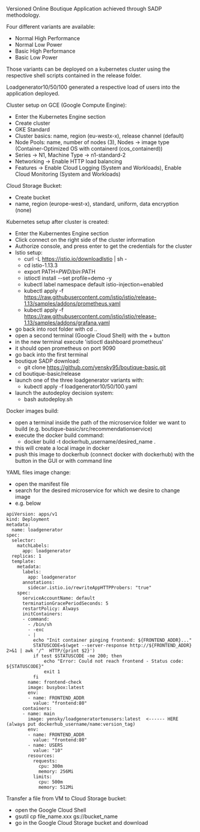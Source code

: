 Versioned Online Boutique Application achieved through SADP methodology. 

Four different variants are available:
- Normal High Performance
- Normal Low Power
- Basic High Performance 
- Basic Low Power

Those variants can be deployed on a kubernetes cluster using the respective shell scripts contained in the release folder. 

Loadgenerator10/50/100 generated a respective load of users into the application deployed. 

Cluster setup on GCE (Google Compute Engine):

- Enter the Kubernetes Engine section 
- Create cluster 
- GKE Standard
- Cluster basics: name, region (eu-westx-x), release channel (default)
- Node Pools: name, number of nodes (3), Nodes -> image type (Container-Optimized OS with containerd (cos_containerd))
- Series -> N1, Machine Type -> n1-standard-2
- Networking -> Enable HTTP load balancing
- Features -> Enable Cloud Logging (System and Workloads), Enable Cloud Monitoring (System and Workloads)

Cloud Storage Bucket:

- Create bucket
- name, region (europe-west-x), standard, uniform, data encryption (none)

Kubernetes setup after cluster is created:

- Enter the Kubernentes Engine section
- Click connect on the right side of the cluster information 
- Authorize console, and press enter to get the credentials for the cluster
- Istio setup:
  - curl -L https://istio.io/downloadIstio | sh -
  - cd istio-1.13.3
  - export PATH=$PWD/bin:$PATH
  - istioctl install --set profile=demo -y
  - kubectl label namespace default istio-injection=enabled
  - kubectl apply -f https://raw.githubusercontent.com/istio/istio/release-1.13/samples/addons/prometheus.yaml
  - kubectl apply -f https://raw.githubusercontent.com/istio/istio/release-1.13/samples/addons/grafana.yaml
- go back into root folder with cd ..
- open a second terminal (Google Cloud Shell) with the + button
- in the new terminal execute 'istioctl dashboard prometheus'
- it should open prometheus on port 9090
- go back into the first terminal
- boutique SADP download:
  - git clone https://github.com/yensky95/boutique-basic.git
- cd boutique-basic/release
- launch one of the three loadgenerator variants with:
  - kubectl apply -f loadgenerator10/50/100.yaml<br>
- launch the autodeploy decision system:
  - bash autodeploy.sh

Docker images build:

- open a terminal inside the path of the microservice folder we want to build (e.g. boutique-basic/src/recommendationservice)
- execute the docker build command:
  -  docker build -t dockerhub_username/desired_name .
- this will create a local image in docker
- push this image to dockerhub (connect docker with dockerhub) with the button in the GUI or with command line 

YAML files image change:

- open the manifest file 
- search for the desired microservice for which we desire to change image
- e.g. below<br>
```
apiVersion: apps/v1
kind: Deployment
metadata:
  name: loadgenerator
spec:
  selector:
    matchLabels:
      app: loadgenerator
  replicas: 1
  template:
    metadata:
      labels:
        app: loadgenerator
      annotations:
        sidecar.istio.io/rewriteAppHTTPProbers: "true"
    spec:
      serviceAccountName: default
      terminationGracePeriodSeconds: 5
      restartPolicy: Always
      initContainers:
      - command:
        - /bin/sh
        - -exc
        - |
          echo "Init container pinging frontend: ${FRONTEND_ADDR}..."
          STATUSCODE=$(wget --server-response http://${FRONTEND_ADDR} 2>&1 | awk '/^  HTTP/{print $2}')
          if test $STATUSCODE -ne 200; then
              echo "Error: Could not reach frontend - Status code: ${STATUSCODE}"
              exit 1
          fi
        name: frontend-check
        image: busybox:latest
        env:
        - name: FRONTEND_ADDR
          value: "frontend:80"
      containers:
      - name: main
        image: yensky/loadgeneratortenusers:latest  <------ HERE (always put dockerhub_username/name:version_tag)
        env:
        - name: FRONTEND_ADDR
          value: "frontend:80"
        - name: USERS
          value: "10"
        resources:
          requests:
            cpu: 300m
            memory: 256Mi
          limits:
            cpu: 500m
            memory: 512Mi
```

Transfer a file from VM to Cloud Storage bucket:

- open the Google Cloud Shell
- gsutil cp file_name.xxx gs://bucket_name
- go in the Google Cloud Storage bucket and download